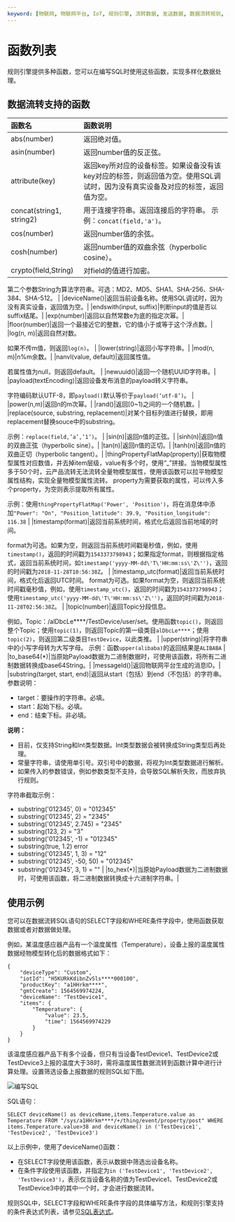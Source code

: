 ```yaml
---
keyword: [物联网, 物联网平台, IoT, 规则引擎, 流转数据, 发送数据, 数据流转规则, SQL, 筛选数据, 函数]
---
```


# 函数列表

规则引擎提供多种函数，您可以在编写SQL时使用这些函数，实现多样化数据处理。

## 数据流转支持的函数

|函数名|函数说明|
|:--|:---|
|abs\(number\)|返回绝对值。|
|asin\(number\)|返回number值的反正弦。|
|attribute\(key\)|返回key所对应的设备标签。如果设备没有该key对应的标签，则返回值为空。使用SQL调试时，因为没有真实设备及对应的标签，返回值为空。|
|concat\(string1, string2\)|用于连接字符串。返回连接后的字符串。 示例：`concat(field,'a')`。 |
|cos\(number\)|返回number值的余弦。|
|cosh\(number\)|返回number值的双曲余弦（hyperbolic cosine）。|
|crypto\(field,String\)|对field的值进行加密。

第二个参数String为算法字符串。可选：MD2、MD5、SHA1、SHA-256、SHA-384、SHA-512。 |
|deviceName\(\)|返回当前设备名称。使用SQL调试时，因为没有真实设备，返回值为空。|
|endswith\(input, suffix\)|判断input的值是否以suffix结尾。|
|exp\(number\)|返回以自然常数e为底的指定次幂。|
|floor\(number\)|返回一个最接近它的整数，它的值小于或等于这个浮点数。|
|log\(n, m\)|返回自然对数。

如果不传m值，则返回`log(n)`。 |
|lower\(string\)|返回小写字符串。|
|mod\(n, m\)|n%m余数。|
|nanvl\(value, default\)|返回属性值。

若属性值为null，则返回default。 |
|newuuid\(\)|返回一个随机UUID字符串。|
|payload\(textEncoding\)|返回设备发布消息的payload转义字符串。

字符编码默认UTF-8，即`payload()`默认等价于`payload(‘utf-8’)`。 |
|power\(n,m\)|返回n的m次幂。|
|rand\(\)|返回\[0~1\)之间的一个随机数。|
|replace\(source, substring, replacement\)|对某个目标列值进行替换，即用replacement替换souce中的substring。

示例：`replace(field,’a’,’1’)`。 |
|sin\(n\)|返回n值的正弦。|
|sinh\(n\)|返回n值的双曲正弦（hyperbolic sine）。|
|tan\(n\)|返回n值的正切。|
|tanh\(n\)|返回n值的双曲正切（hyperbolic tangent）。|
|thingPropertyFlatMap\(property\)|获取物模型属性对应数值，并去掉item层级，value有多个时，使用“\_”拼接。当物模型属性多于50个时，云产品流转无法流转全量物模型属性，使用该函数可以拉平物模型属性结构，实现全量物模型属性流转。 property为需要获取的属性，可以传入多个property，为空则表示提取所有属性。

示例：使用`thingPropertyFlatMap('Power', 'Position')`，将在消息体中添加`"Power": "On", "Position_latitude": 39.9, "Position_longitude": 116.38` |
|timestamp\(format\)|返回当前系统时间，格式化后返回当前地域的时间。

format为可选。如果为空，则返回当前系统时间戳毫秒值，例如，使用`timestamp()`，返回的时间戳为`1543373798943`；如果指定format，则根据指定格式，返回当前系统时间，如`timestamp('yyyy-MM-dd\'T\'HH:mm:ss\'Z\'')`，返回的时间戳为`2018-11-28T10:56:38Z`。 |
|timestamp\_utc\(format\)|返回当前系统时间，格式化后返回UTC时间。 format为可选。如果format为空，则返回当前系统时间戳毫秒值，例如，使用`timestamp_utc()`，返回的时间戳为`1543373798943`；使用`timestamp_utc('yyyy-MM-dd\'T\'HH:mm:ss\'Z\'')`，返回的时间戳为`2018-11-28T02:56:38Z`。 |
|topic\(number\)|返回Topic分段信息。

例如，Topic：/alDbcLe\*\*\*\*/TestDevice/user/set。使用函数`topic()`，则返回整个Topic；使用`topic(1)`，则返回Topic的第一级类目`alDbcLe****`；使用`topic(2)`，则返回第二级类目`TestDevice`，以此类推。 |
|upper\(string\)|将字符串中的小写字母转为大写字母。 示例：函数`upper(alibaba)`的返回结果是`ALIBABA` |
|to\_base64\(\*\)|当原始Payload数据为二进制数据时，可使用该函数，将所有二进制数据转换成base64String。|
|messageId\(\)|返回物联网平台生成的消息ID。|
|substring\(target, start, end\)|返回从start（包括）到end（不包括）的字符串。 参数说明：

-   target：要操作的字符串。必填。
-   start：起始下标。必填。
-   end：结束下标。非必填。

**说明：**

-   目前，仅支持String和Int类型数据。Int类型数据会被转换成String类型后再处理。
-   常量字符串，请使用单引号。双引号中的数据，将视为Int类型数据进行解析。
-   如果传入的参数错误，例如参数类型不支持，会导致SQL解析失败，而放弃执行规则。

字符串截取示例：

-   substring\('012345', 0\) = "012345"
-   substring\('012345', 2\) = "2345"
-   substring\('012345', 2.745\) = "2345"
-   substring\(123, 2\) = "3"
-   substring\('012345', -1\) = "012345"
-   substring\(true, 1.2\) error
-   substring\('012345', 1, 3\) = "12"
-   substring\('012345', -50, 50\) = "012345"
-   substring\('012345', 3, 1\) = "" |
|to\_hex\(\*\)|当原始Payload数据为二进制数据时，可使用该函数，将二进制数据转换成十六进制字符串。|

## 使用示例

您可以在数据流转SQL语句的SELECT字段和WHERE条件字段中，使用函数获取数据或者对数据做处理。

例如，某温度感应器产品有一个温度属性（Temperature），设备上报的温度属性数据经物模型转化后的数据格式如下：

```
{
    "deviceType": "Custom",
    "iotId": "H5KURkKdibnZvSls****000100",
    "productKey": "a1HHrkm****",
    "gmtCreate": 1564569974224,
    "deviceName": "TestDevice1",
    "items": {
        "Temperature": {
            "value": 23.5,
            "time": 1564569974229
        }
    }
}
```

该温度感应器产品下有多个设备，但只有当设备TestDevice1、TestDevice2或TestDevice3上报的温度大于38时，需将温度属性数据流转到函数计算中进行计算处理。设置筛选设备上报数据的规则SQL如下图。

![编写SQL](https://static-aliyun-doc.oss-cn-hangzhou.aliyuncs.com/assets/img/zh-CN/7570470061/p168910.png)

SQL语句：

```
SELECT deviceName() as deviceName,items.Temperature.value as Temperature FROM "/sys/a1HHrkm****/+/thing/event/property/post" WHERE items.Temperature.value>38 and deviceName() in ('TestDevice1', 'TestDevice2', 'TestDevice3')
```

以上示例中，使用了deviceName\(\)函数：

-   在SELECT字段使用该函数，表示从数据中筛选出设备名称。
-   在条件字段使用该函数，并指定为`in ('TestDevice1', 'TestDevice2', 'TestDevice3')`，表示仅当设备名称的值为TestDevice1、TestDevice2或TestDevice3中的其中一个时，才会进行数据流转。

规则SQL中，SELECT字段和WHERE条件字段的具体编写方法，和规则引擎支持的条件表达式列表，请参见[SQL表达式](/intl.zh-CN/消息通信/云产品流转/SQL表达式.md)。

